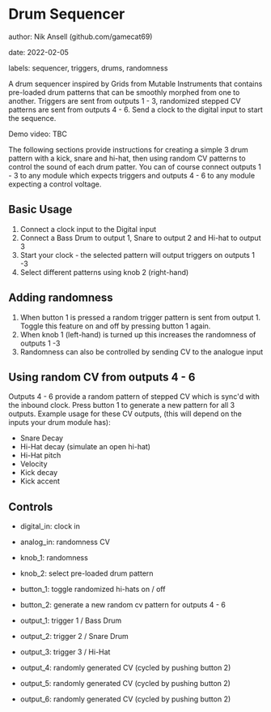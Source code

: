 # Drum Sequencer

author: Nik Ansell (github.com/gamecat69)

date: 2022-02-05

labels: sequencer, triggers, drums, randomness

A drum sequencer inspired by Grids from Mutable Instruments that contains pre-loaded drum patterns that can be smoothly morphed from one to another. Triggers are sent from outputs 1 - 3, randomized stepped CV patterns are sent from outputs 4 - 6.
Send a clock to the digital input to start the sequence.

Demo video: TBC

The following sections provide instructions for creating a simple 3 drum pattern with a kick, snare and hi-hat, then using random CV patterns to control the sound of each drum patter. You can of course connect outputs 1 - 3 to any module which expects triggers and outputs 4 - 6 to any module expecting a control voltage.

## Basic Usage
1. Connect a clock input to the Digital input
2. Connect a Bass Drum to output 1, Snare to output 2 and Hi-hat to output 3
3. Start your clock - the selected pattern will output triggers on outputs 1 -3
4. Select different patterns using knob 2 (right-hand)

## Adding randomness
1. When button 1 is pressed a random trigger pattern is sent from output 1. Toggle this feature on and off by pressing button 1 again.
2. When knob 1 (left-hand) is turned up this increases the randomness of outputs 1 -3
3. Randomness can also be controlled by sending CV to the analogue input

## Using random CV from outputs 4 - 6

Outputs 4 - 6 provide a random pattern of stepped CV which is sync'd with the inbound clock.
Press button 1 to generate a new pattern for all 3 outputs.
Example usage for these CV outputs, (this will depend on the inputs your drum module has):
- Snare Decay
- Hi-Hat decay (simulate an open hi-hat)
- Hi-Hat pitch
- Velocity
- Kick decay
- Kick accent

## Controls

- digital_in: clock in
- analog_in: randomness CV

- knob_1: randomness
- knob_2: select pre-loaded drum pattern

- button_1: toggle randomized hi-hats on / off
- button_2: generate a new random cv pattern for outputs 4 - 6

- output_1: trigger 1 / Bass Drum
- output_2: trigger 2 / Snare Drum
- output_3: trigger 3 / Hi-Hat
- output_4: randomly generated CV (cycled by pushing button 2)
- output_5: randomly generated CV (cycled by pushing button 2)
- output_6: randomly generated CV (cycled by pushing button 2)